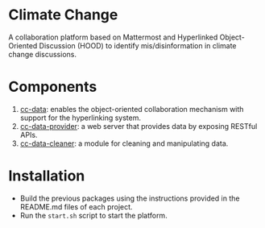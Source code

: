 # Climate Change
A collaboration platform based on Mattermost and Hyperlinked Object-Oriented Discussion (HOOD) to identify mis/disinformation in climate change discussions.

# Components
1. [cc-data](https://github.com/tizianocitro/climate-change/tree/main/cc-data): enables the object-oriented collaboration mechanism with support for the hyperlinking system.
2. [cc-data-provider](): a web server that provides data by exposing RESTful APIs.
3. [cc-data-cleaner](): a module for cleaning and manipulating data.

# Installation
- Build the previous packages using the instructions provided in the README.md files of each project.
- Run the `start.sh` script to start the platform.
